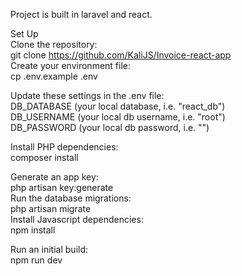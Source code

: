 Project is built in laravel and react.

Set Up<br>
Clone the repository:<br>
git clone https://github.com/KaliJS/Invoice-react-app<br>
Create your environment file:<br>
cp .env.example .env<br>

Update these settings in the .env file:<br>
DB_DATABASE (your local database, i.e. "react_db")<br>
DB_USERNAME (your local db username, i.e. "root")<br>
DB_PASSWORD (your local db password, i.e. "")<br>

Install PHP dependencies:<br>
composer install<br>

Generate an app key:<br>
php artisan key:generate<br>
Run the database migrations:<br>
php artisan migrate<br>
Install Javascript dependencies:<br>
npm install<br>

Run an initial build:<br>
npm run dev
